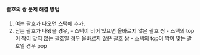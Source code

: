 #### 괄호의 쌍 문제 해결 방법
  1. 여는 괄호가 나오면 스택에 추가.
  2. 닫는 괄호가 나왔을 경우,
    - 스택이 비어 있으면 올바르지 않은 괄호 쌍
    - 스택의 top이 짝이 맞지 않는 괄호일 경우 올바르지 않은 괄호 쌍
    - 스택의 top이 짝이 맞는 괄호일 경우 pop
    
